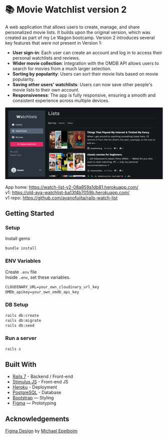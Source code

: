 # 📚 Movie Watchlist version 2

A web application that allows users to create, manage, and share personalized movie lists. It builds upon the original version, which was created as part of my Le Wagon bootcamp. Version 2 introduces several key features that were not present in Version 1:

- **User sign-in**: Each user can create an account and log in to access their personal watchlists and reviews.
- **Wider movie collection**: Integration with the OMDB API allows users to search for movies from a much larger selection.
- **Sorting by popularity**: Users can sort their movie lists based on movie popularity.
- **Saving other users' watchlists**: Users can now save other people's movie lists to their own account.
- **Responsiveness**: The app is fully responsive, ensuring a smooth and consistent experience across multiple devices.


![alt text](https://github.com/ayanofujita/rails-watch-list-v2/blob/master/app/assets/images/movielist2_ss.png?raw=true)

App home: https://watch-list-v2-08a859a1db81.herokuapp.com/
<br>
v1: https://old-aya-watchlist-ba13f4b7059b.herokuapp.com/
<br>
v1 repo: https://github.com/ayanofujita/rails-watch-list
## Getting Started
### Setup

Install gems
```
bundle install
```

### ENV Variables
Create `.env` file
<br>
Inside `.env`, set these variables.
```
CLOUDINARY_URL=your_own_cloudinary_url_key
OMDb_apikey=your_own_omdb_api_key
```

### DB Setup
```
rails db:create
rails db:migrate
rails db:seed
```

### Run a server
```
rails s
```

## Built With
- [Rails 7](https://guides.rubyonrails.org/) - Backend / Front-end
- [Stimulus JS](https://stimulus.hotwired.dev/) - Front-end JS
- [Heroku](https://heroku.com/) - Deployment
- [PostgreSQL](https://www.postgresql.org/) - Database
- [Bootstrap](https://getbootstrap.com/) — Styling
- [Figma](https://www.figma.com) — Prototyping

## Acknowledgements
[Figma Design](https://www.figma.com/community/file/1121715218417063090/movie-watchlist-project) by [Michael Epelboim](https://www.figma.com/@sdrmike)
